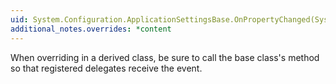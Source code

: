 ```yaml
---
uid: System.Configuration.ApplicationSettingsBase.OnPropertyChanged(System.Object,System.ComponentModel.PropertyChangedEventArgs)
additional_notes.overrides: *content
---
```


<p>When overriding <xref href="System.Configuration.ApplicationSettingsBase.OnPropertyChanged(System.Object,System.ComponentModel.PropertyChangedEventArgs)"></xref> in a derived class, be sure to call the base class's <xref href="System.Configuration.ApplicationSettingsBase.OnPropertyChanged(System.Object,System.ComponentModel.PropertyChangedEventArgs)"></xref> method so that registered delegates receive the event.</p>


